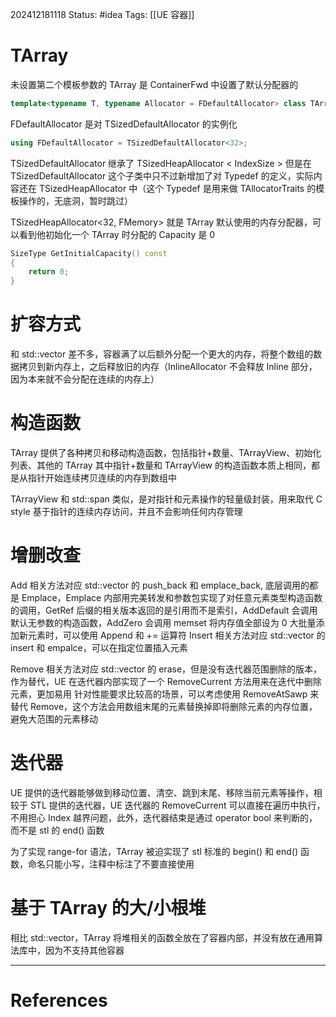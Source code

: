 202412181118
Status: #idea
Tags: [[UE 容器]]
# TArray
未设置第二个模板参数的 TArray 是 ContainerFwd 中设置了默认分配器的
``` C++
template<typename T, typename Allocator = FDefaultAllocator> class TArray;
```

FDefaultAllocator 是对 TSizedDefaultAllocator 的实例化
``` C++
using FDefaultAllocator = TSizedDefaultAllocator<32>;
```

TSizedDefaultAllocator 继承了 TSizedHeapAllocator < IndexSize >
但是在 TSizedDefaultAllocator 这个子类中只不过新增加了对 Typedef 的定义，实际内容还在
TSizedHeapAllocator 中（这个 Typedef 是用来做 TAllocatorTraits 的模板操作的，无底洞，暂时跳过）

TSizedHeapAllocator<32, FMemory> 就是 TArray 默认使用的内存分配器，可以看到他初始化一个 TArray 时分配的 Capacity 是 0
``` C++
SizeType GetInitialCapacity() const  
{  
    return 0;  
}
```

# 扩容方式
和 std::vector 差不多，容器满了以后额外分配一个更大的内存，将整个数组的数据拷贝到新内存上，之后释放旧的内存（InlineAllocator 不会释放 Inline 部分，因为本来就不会分配在连续的内存上）

# 构造函数
TArray 提供了各种拷贝和移动构造函数，包括指针+数量、TArrayView、初始化列表、其他的 TArray
其中指针+数量和 TArrayView 的构造函数本质上相同，都是从指针开始连续拷贝连续的内存到数组中

TArrayView 和 std::span 类似，是对指针和元素操作的轻量级封装，用来取代 C style 基于指针的连续内存访问，并且不会影响任何内存管理

# 增删改查
Add 相关方法对应 std::vector 的 push_back 和 emplace_back, 底层调用的都是 Emplace，Emplace 内部用完美转发和参数包实现了对任意元素类型构造函数的调用，GetRef 后缀的相关版本返回的是引用而不是索引，AddDefault 会调用默认无参数的构造函数，AddZero 会调用 memset 将内存值全部设为 0
大批量添加新元素时，可以使用 Append 和 += 运算符
Insert 相关方法对应 std::vector 的 insert 和 empalce，可以在指定位置插入元素

Remove 相关方法对应 std::vector 的 erase，但是没有迭代器范围删除的版本，作为替代，UE 在迭代器内部实现了一个 RemoveCurrent 方法用来在迭代中删除元素，更加易用
针对性能要求比较高的场景，可以考虑使用 RemoveAtSawp 来替代 Remove，这个方法会用数组末尾的元素替换掉即将删除元素的内存位置，避免大范围的元素移动

# 迭代器
UE 提供的迭代器能够做到移动位置、清空、跳到末尾、移除当前元素等操作，相较于 STL 提供的迭代器，UE 迭代器的 RemoveCurrent 可以直接在遍历中执行，不用担心 Index 越界问题，此外，迭代器结束是通过 operator bool 来判断的，而不是 stl 的 end() 函数

为了实现 range-for 语法，TArray 被迫实现了 stl 标准的 begin() 和 end() 函数，命名只能小写，注释中标注了不要直接使用

# 基于 TArray 的大/小根堆
相比 std::vector，TArray 将堆相关的函数全放在了容器内部，并没有放在通用算法库中，因为不支持其他容器


---
# References